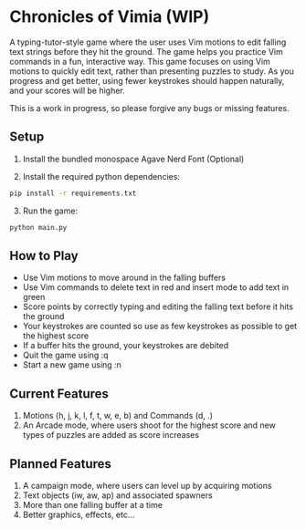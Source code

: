 # Chronicles of Vimia (WIP)


A typing-tutor-style game where the user uses Vim motions to edit falling text strings before they hit the ground. 
The game helps you practice Vim commands in a fun, interactive way.
This game focuses on using Vim motions to quickly edit text, rather than presenting puzzles to study.
As you progress and get better, using fewer keystrokes should happen naturally, and your scores will be higher.


This is a work in progress, so please forgive any bugs or missing features.


## Setup

1. Install the bundled monospace Agave Nerd Font (Optional)

2. Install the required python dependencies:
```bash
pip install -r requirements.txt
```

3. Run the game:
```bash
python main.py
```

## How to Play
- Use Vim motions to move around in the falling buffers
- Use Vim commands to delete text in red and insert mode to add text in green 
- Score points by correctly typing and editing the falling text before it hits the ground
- Your keystrokes are counted so use as few keystrokes as possible to get the highest score
- If a buffer hits the ground, your keystrokes are debited
- Quit the game using :q
- Start a new game using :n


## Current Features
1. Motions (h, j, k, l, f, t, w, e, b) and Commands (d, .)
2. An Arcade mode, where users shoot for the highest score and new types of puzzles are added as score increases


## Planned Features
1. A campaign mode, where users can level up by acquiring motions
2. Text objects (iw, aw, ap) and associated spawners
3. More than one falling buffer at a time
4. Better graphics, effects, etc...
